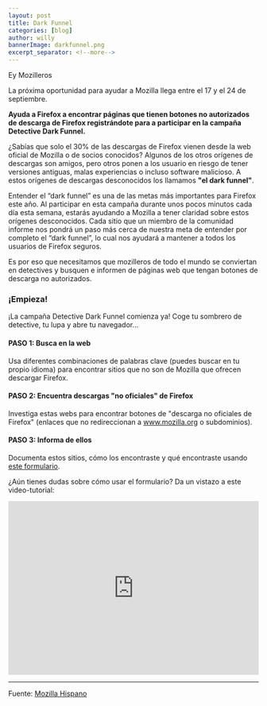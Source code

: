 ```yaml
---
layout: post
title: Dark Funnel
categories: [blog]
author: willy
bannerImage: darkfunnel.png
excerpt_separator: <!--more-->
---
```

<p class="lead">Ey Mozilleros</p>

La próxima oportunidad para ayudar a Mozilla llega entre el 17 y el 24 de septiembre.

<!--more-->

**Ayuda a Firefox a encontrar páginas que tienen botones no autorizados de descarga de Firefox registrándote para a participar en la campaña Detective Dark Funnel.**

¿Sabías que solo el 30% de las descargas de Firefox vienen desde la web oficial de Mozilla o de socios conocidos? Algunos de los otros orígenes de descargas son amigos, pero otros ponen a los usuario en riesgo de tener versiones antiguas, malas experiencias o incluso software malicioso. A estos orígenes de descargas desconocidos los llamamos **"el dark funnel"**.

Entender el “dark funnel” es una de las metas más importantes para Firefox este año. Al participar en esta campaña durante unos pocos minutos cada día esta semana, estarás ayudando a Mozilla a tener claridad sobre estos orígenes desconocidos. Cada sitio que un miembro de la comunidad informe nos pondrá un paso más cerca de nuestra meta de entender por completo el “dark funnel”, lo cual nos ayudará a mantener a todos los usuarios de Firefox seguros.

Es por eso que necesitamos que mozilleros de todo el mundo se conviertan en detectives y busquen e informen de páginas web que tengan botones de descarga no autorizados.

### ¡Empieza!

¡La campaña Detective Dark Funnel comienza ya! Coge tu sombrero de detective, tu lupa y abre tu navegador...

#### PASO 1: Busca en la web

Usa diferentes combinaciones de palabras clave (puedes buscar en tu propio idioma) para encontrar sitios que no son de Mozilla que ofrecen descargar Firefox.

#### PASO 2: Encuentra descargas "no oficiales" de Firefox

Investiga estas webs para encontrar botones de "descarga no oficiales de Firefox" (enlaces que no redireccionan a www.mozilla.org o subdominios).

#### PASO 3: Informa de ellos

Documenta estos sitios, cómo los encontraste y qué encontraste usando [este formulario](https://darkfunnels.herokuapp.com/?locale=es).


¿Aún tienes dudas sobre cómo usar el formulario? Da un vistazo a este video-tutorial:

<iframe width="100%" height="350px" src="https://www.youtube.com/embed/xcWYNS24Xgg" frameborder="0" allow="autoplay; encrypted-media" allowfullscreen></iframe>

---

Fuente: [Mozilla Hispano][1]

[1]: https://foro.mozilla-hispano.org/t/presentando-la-campana-detective-dark-funnel/24123/6
